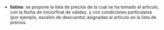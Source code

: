 - **listino**: se propone la lista de precios de la cual se ha tomado el artículo, con la fecha de inicio/final de validez, y con condiciones particulares (por ejemplo, escalón de descuento) asignadas al artículo en la lista de precios.